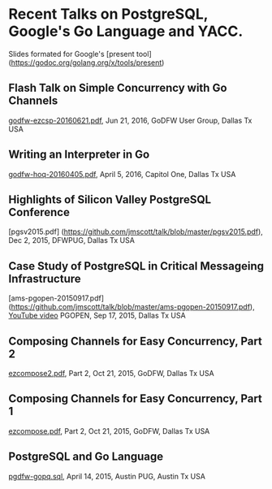 # Recent Talks on PostgreSQL, Google's Go Language and YACC.
 Slides formated for Google's
 [present tool] (https://godoc.org/golang.org/x/tools/present)
 
## Flash Talk on Simple Concurrency with Go Channels
 [godfw-ezcsp-20160621.pdf](https://github.com/jmscott/talk/blob/master/godfw-ezcsp-20160621.pdf), Jun 21, 2016, GoDFW User Group, Dallas Tx USA

## Writing an Interpreter in Go
 [godfw-hoq-20160405.pdf](https://github.com/jmscott/talk/blob/master/godfw-hoq-20160405.pdf), April 5, 2016, Capitol One, Dallas Tx USA

## Highlights of Silicon Valley PostgreSQL Conference
 [pgsv2015.pdf] (https://github.com/jmscott/talk/blob/master/pgsv2015.pdf), Dec 2, 2015, DFWPUG, Dallas Tx USA

## Case Study of PostgreSQL in Critical Messageing Infrastructure
 [ams-pgopen-20150917.pdf] (https://github.com/jmscott/talk/blob/master/ams-pgopen-20150917.pdf), [YouTube video](https://www.youtube.com/watch?v=tNl9pY4PSyg) PGOPEN, Sep 17, 2015, Dallas Tx USA

## Composing Channels for Easy Concurrency, Part 2
 [ezcompose2.pdf](https://github.com/jmscott/talk/blob/master/ezcompose2.pdf), Part 2, Oct 21, 2015, GoDFW, Dallas Tx USA

## Composing Channels for Easy Concurrency, Part 1
 [ezcompose.pdf](https://github.com/jmscott/talk/blob/master/ezcompose.pdf), Part 2, Oct 21, 2015, GoDFW, Dallas Tx USA
 
## PostgreSQL and Go Language
 [pgdfw-gopq.sql](https://github.com/jmscott/talk/blob/master/pgdfw-gopq.pdf), April 14, 2015, Austin PUG, Austin Tx USA
